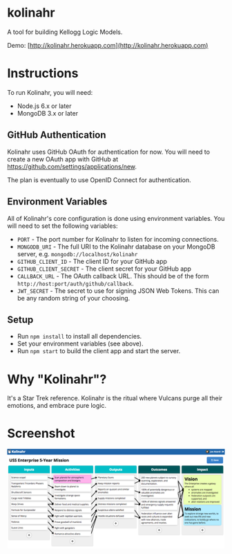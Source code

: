 # kolinahr
A tool for building Kellogg Logic Models.

Demo: [http://kolinahr.herokuapp.com](http://kolinahr.herokuapp.com)

# Instructions
To run Kolinahr, you will need:
 * Node.js 6.x or later
 * MongoDB 3.x or later

## GitHub Authentication
Kolinahr uses GitHub OAuth for authentication for now. You will need to create a new OAuth app with GitHub at https://github.com/settings/applications/new.

The plan is eventually to use OpenID Connect for authentication.

## Environment Variables
All of Kolinahr's core configuration is done using environment variables. You will need to set the following variables:
 * `PORT` - The port number for Kolinahr to listen for incoming connections.
 * `MONGODB_URI` - The full URI to the Kolinahr database on your MongoDB server, e.g. `mongodb://localhost/kolinahr`
 * `GITHUB_CLIENT_ID` - The client ID for your GitHub app
 * `GITHUB_CLIENT_SECRET` - The client secret for your GitHub app
 * `CALLBACK_URL` - The OAuth callback URL. This should be of the form `http://host:port/auth/github/callback`.
 * `JWT_SECRET` - The secret to use for signing JSON Web Tokens. This can be any random string of your choosing.

## Setup
 * Run `npm install` to install all dependencies.
 * Set your environment variables (see above).
 * Run `npm start` to build the client app and start the server.

# Why "Kolinahr"?
It's a Star Trek reference. Kolinahr is the ritual where Vulcans purge all their emotions, and embrace pure logic. 

# Screenshot
![Screenshot](https://raw.githubusercontent.com/joeattardi/kolinahr/master/screenshot.png)
